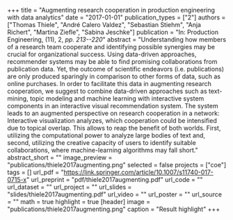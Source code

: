 +++
title = "Augmenting research cooperation in production engineering with data analytics"
date = "2017-01-01"
publication_types = ["2"]
authors = ["Thomas Thiele", "André Calero Valdez", "Sebastian Stiehm", "Anja Richert", "Martina Ziefle", "Sabina Jeschke"]
publication = "In: Production Engineering, (11), 2, _pp. 213--220_"
abstract = "Understanding how members of a research team cooperate and identifying possible synergies may be crucial for organizational success. Using data-driven approaches, recommender systems may be able to find promising collaborations from publication data. Yet, the outcome of scientific endeavors (i.e. publications) are only produced sparingly in comparison to other forms of data, such as online purchases. In order to facilitate this data in augmenting research cooperation, we suggest to combine data-driven approaches such as text-mining, topic modeling and machine learning with interactive system components in an interactive visual recommendation system. The system leads to an augmented perspective on research cooperation in a network: Interactive visualization analyzes, which cooperation could be intensified due to topical overlap. This allows to reap the benefit of both worlds. First, utilizing the computational power to analyze large bodies of text and, second, utilizing the creative capacity of users to identify suitable collaborations, where machine-learning algorithms may fall short."
abstract_short = ""
image_preview = "publications/thiele2017augmenting.png"
selected = false
projects = ["coe"]
tags = []
url_pdf = "https://link.springer.com/article/10.1007/s11740-017-0715-x"
url_preprint = "pdf/thiele2017augmenting.pdf"
url_code = ""
url_dataset = ""
url_project = ""
url_slides = "slides/thiele2017augmenting.pdf"
url_video = ""
url_poster = ""
url_source = ""
math = true
highlight = true
[header]
image = "publications/thiele2017augmenting.png"
caption = "Result highlight"
+++
